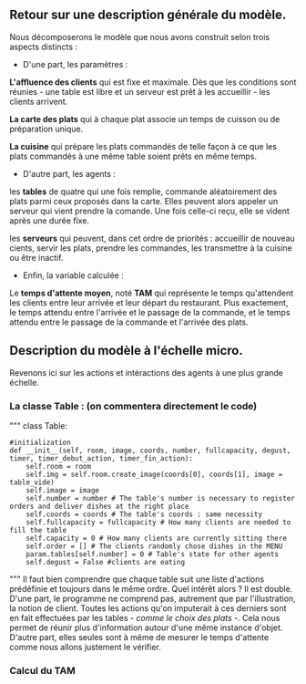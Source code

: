 
## Retour sur une description générale du modèle.
  Nous décomposerons le modèle que nous avons construit selon trois aspects distincts : 
  - D'une part, les paramètres :
  
  <strong>L'affluence des clients</strong> qui est fixe et maximale. Dès que les conditions sont réunies - une table est libre et un serveur est prêt à les accueillir - les clients arrivent.
  
  <strong>La carte des plats</strong> qui à chaque plat associe un temps de cuisson ou de préparation unique.
  
  <strong>La cuisine</strong> qui prépare les plats commandés de telle façon à ce que les plats commandés à une même table soient prêts en même temps.
  
 - D'autre part, les agents : 
 
 les <strong>tables</strong> de quatre qui une fois remplie, commande aléatoirement des plats parmi ceux proposés dans la carte. Elles peuvent alors appeler un serveur qui vient prendre la comande. Une fois celle-ci reçu, elle se vident après une durée fixe.
  
  les <strong>serveurs</strong> qui peuvent, dans cet ordre de priorités : accueillir de nouveau cients, servir les plats, prendre les commandes, les transmettre à la cuisine ou être inactif.
 
 - Enfin, la variable calculée : 
  
  Le <strong>temps d'attente moyen</strong>, noté <strong>TAM</strong> qui représente le temps qu'attendent les clients entre leur arrivée et leur départ du restaurant. Plus exactement, le temps attendu entre l'arrivée et le passage de la commande, et le temps attendu entre le passage de la commande et l'arrivée des plats.
  
## Description du modèle à l'échelle micro.
Revenons ici sur les actions et intéractions des agents à une plus grande échelle. 

### La classe Table : (on commentera directement le code)

"""
 class Table:

    #initialization
    def __init__(self, room, image, coords, number, fullcapacity, degust, timer, timer_debut_action, timer_fin_action):
        self.room = room
        self.img = self.room.create_image(coords[0], coords[1], image = table_vide)
        self.image = image
        self.number = number # The table's number is necessary to register orders and deliver dishes at the right place
        self.coords = coords # The table's coords : same necessity
        self.fullcapacity = fullcapacity # How many clients are needed to fill the table
        self.capacity = 0 # How many clients are currently sitting there
        self.order = [] # The clients randomly chose dishes in the MENU
        param.tables[self.number] = 0 # Table's state for other agents
        self.degust = False #clients are eating
 """
Il faut bien comprendre que chaque table suit une liste d'actions prédéfinie et toujours dans le même ordre. Quel intérêt alors ? Il est double. D'une part, le programme ne comprend pas, autrement que par l'illustration, la notion de client. Toutes les actions qu'on imputerait à ces derniers sont en fait effectuées par les tables - *comme le choix des plats* -. Cela nous permet de réunir plus d'information autour d'une même instance d'objet. D'autre part, elles seules sont à même de mesurer le temps d'attente comme nous allons justement le vérifier.


### Calcul du TAM




